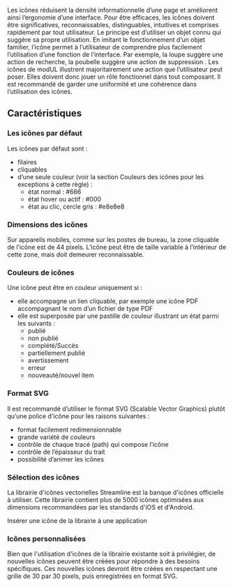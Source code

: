 Les icônes réduisent la densité informationnelle d’une page et  améliorent ainsi l’ergonomie d’une interface. Pour être efficaces, les icônes doivent être significatives, reconnaissables, distinguables, intuitives et comprises rapidement par tout utilisateur. Le principe est d’utiliser un objet connu qui suggère sa propre utilisation. En imitant le fonctionnement d’un objet familier, l’icône permet à l’utilisateur de comprendre plus facilement l’utilisation d’une fonction de l’interface. Par exemple, la loupe suggère une action de recherche, la poubelle suggère une action de suppression . Les icônes de modUL  illustrent majoritairement une action que l’utilisateur peut poser. Elles doivent donc jouer un rôle fonctionnel dans tout composant. Il est recommandé de garder une uniformité et une cohérence dans l’utilisation des icônes.

## Caractéristiques
### Les icônes par défaut

Les icônes par défaut sont :
<ul>
    <li>filaires</li>
    <li>cliquables</li>
    <li>d’une seule couleur (voir la section Couleurs des icônes pour les exceptions à cette règle) :
        <ul>
            <li>état normal : #666</li>
            <li>état hover ou actif : #000</li>
            <li>état au clic, cercle gris : #e8e8e8</li>
        </ul>
    </li>
</ul>

### Dimensions des icônes
Sur appareils mobiles, comme sur les postes de bureau, la zone cliquable de l’icône est de 44 pixels. L’icône peut être de taille variable à l’intérieur de cette zone, mais doit demeurer reconnaissable.

### Couleurs de icônes
Une icône peut être en couleur uniquement si :
<ul>
    <li>elle accompagne un lien cliquable, par exemple une icône PDF accompagnant le nom d’un fichier de type PDF</li>
    <li>elle est superposée par une pastille de couleur illustrant un état parmi les suivants :
        <ul>
            <li>publié</li>
            <li>non publié</li>
            <li>complété/Succès </li>
            <li>partiellement publié </li>
            <li>avertissement </li>
            <li>erreur</li>
            <li>nouveauté/nouvel item</li>
        </ul>
    </li>
</ul>

### Format SVG
Il est recommandé d’utiliser le format SVG (Scalable Vector Graphics) plutôt qu’une police d'icône pour les raisons suivantes :
<ul>
    <li>format facilement redimensionnable</li>
    <li>grande variété  de couleurs</li>
    <li>contrôle de chaque tracé (path) qui compose l’icône</li>
    <li>contrôle de l’épaisseur du trait</li>
    <li>possibilité d’animer les icônes</li>
</ul>

### Sélection des icônes
La librairie d'icônes vectorielles Streamline est la banque d'icônes officielle à utiliser. Cette librairie contient plus de 5000 icônes optimisées aux dimensions recommandées par les standards d'iOS et d'Android.

Insérer une <modul-go name="m-icon">icône de la librairie</modul-go> à une application

### Icônes personnalisées
Bien que l'utilisation d'icônes de la librairie existante soit à privilégier, de nouvelles icônes peuvent être créées pour répondre à des besoins spécifiques. Ces nouvelles icônes devront être créées en respectant une grille de 30 par 30 pixels, puis enregistrées en format SVG.
